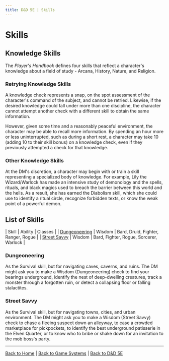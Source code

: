 ```yaml
---
title: D&D 5E | Skills
---
```


# Skills

## Knowledge Skills

The *Player's Handbook* defines four skills that reflect a character's knowledge about a field of study - Arcana, History, Nature, and Religion.

### Retrying Knowledge Skills

A knowledge check represents a snap, on the spot assessment of the character's command of the subject, and cannot be retried. Likewise, if the desired knowledge could fall under more than one discipline, the character cannot attempt another check with a different skill to obtain the same information.

However, given some time and a reasonably peaceful environment, the character may be able to recall more information. By spending an hour more or less uninterrupted, such as during a short rest, a character may take 10 (adding 10 to their skill bonus) on a knowledge check, even if they previously attempted a check for that knowledge.

### Other Knowledge Skills

At the DM's discretion, a character may begin with or train a skill representing a specialized body of knowledge. For example, Lily the Wizard/Warlock has made an intensive study of demonology and the spells, rituals, and black magics used to breach the barrier between this world and the hells. As a result, she has earned the Diabolism skill, which she could use to identify a ritual circle, recognize forbidden texts, or know the weak point of a powerful demon.

## List of Skills

| Skill | Ability | Classes |
| [Dungeoneering](#dungeoneering) | Wisdom | Bard, Druid, Fighter, Ranger, Rogue |
| [Street Savvy](#street-savvy) | Wisdom | Bard, Fighter, Rogue, Sorcerer, Warlock |

### Dungeoneering

As the Survival skill, but for navigating caves, caverns, and ruins. The DM might ask you to make a Wisdom (Dungeoneering) check to find your bearings underground, identify the nest of deep-dwelling creatures, track a monster through a forgotten ruin, or detect a collapsing floor or falling stalactites.

### Street Savvy

As the Survival skill, but for navigating towns, cities, and urban environment. The DM might ask you to make a Wisdom (Street Savvy) check to chase a fleeing suspect down an alleyway, to case a crowded marketplace for pickpockets, to identify the best underground patisserie in the Elven Quarter, or to know who to bribe or shake down for an invitation to the mob boss's party.


---

[Back to Home]({{site.baseurl}}/)
|
[Back to Game Systems]({{site.baseurl}}/systems)
|
[Back to D&D 5E]({{site.baseurl}}/systems/5e)
